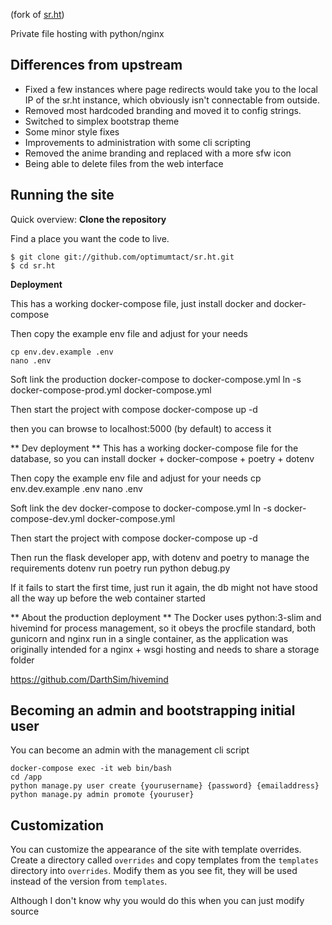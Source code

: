 (fork of [sr.ht](https://github.com/SirCmpwn/sr.ht))

Private file hosting with python/nginx

## Differences from upstream

* Fixed a few instances where page redirects would take you to the local IP of the sr.ht instance, which obviously isn't connectable from outside.
* Removed most hardcoded branding and moved it to config strings.
* Switched to simplex bootstrap theme
* Some minor style fixes
* Improvements to administration with some cli scripting
* Removed the anime branding and replaced with a more sfw icon
* Being able to delete files from the web interface

## Running the site

Quick overview:
**Clone the repository**

Find a place you want the code to live.

    $ git clone git://github.com/optimumtact/sr.ht.git
    $ cd sr.ht

**Deployment**


This has a working docker-compose file, just install docker and docker-compose

Then copy the example env file and adjust for your needs

    cp env.dev.example .env
    nano .env
    
Soft link the production docker-compose to docker-compose.yml
    ln -s docker-compose-prod.yml docker-compose.yml

Then start the project with compose
    docker-compose up -d

then you can browse to localhost:5000 (by default) to access it

** Dev deployment **
This has a working docker-compose file for the database, so you can install docker + docker-compose + poetry + dotenv

Then copy the example env file and adjust for your needs
    cp env.dev.example .env
    nano .env
    
Soft link the dev docker-compose to docker-compose.yml
    ln -s docker-compose-dev.yml docker-compose.yml

Then start the project with compose
    docker-compose up -d

Then run the flask developer app, with dotenv and poetry to manage the requirements
    dotenv run poetry run python debug.py 

If it fails to start the first time, just run it again, the db might not have stood all the way up before the web container started

** About the production deployment **
The Docker uses python:3-slim and hivemind for process management, so it obeys the procfile standard, both gunicorn and nginx run in a single container,
as the application was originally intended for a nginx + wsgi hosting and needs to share a storage folder

https://github.com/DarthSim/hivemind

## Becoming an admin and bootstrapping initial user

You can become an admin with the management cli script

    docker-compose exec -it web bin/bash
    cd /app
    python manage.py user create {yourusername} {password} {emailaddress}
    python manage.py admin promote {youruser}

## Customization

You can customize the appearance of the site with template overrides. Create a
directory called `overrides` and copy templates from the `templates` directory
into `overrides`. Modify them as you see fit, they will be used instead of the
version from `templates`.

Although I don't know why you would do this when you can just modify source
